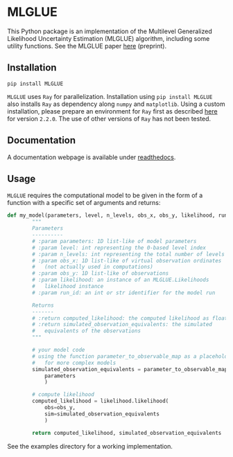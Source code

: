 # MLGLUE
This Python package is an implementation of the Multilevel Generalized Likelihood Uncertainty Estimation (MLGLUE) algorithm, including some utility functions. See the MLGLUE paper [here](https://essopenarchive.org/users/677423/articles/853135-extending-glue-with-multilevel-methods-to-accelerate-statistical-inversion-of-hydrological-models) (preprint).

## Installation
`pip install MLGLUE`

`MLGLUE` uses `Ray` for parallelization. Installation using `pip install MLGLUE` also installs `Ray` as dependency along `numpy` and `matplotlib`. Using a custom installation, please prepare an environment for `Ray` first as described [here](https://docs.ray.io/en/releases-2.2.0/ray-overview/installation.html) for version `2.2.0`. The use of other versions of `Ray` has not been tested.

## Documentation
A documentation webpage is available under [readthedocs](https://mlglue.readthedocs.io/en/latest/).

## Usage
`MLGLUE` requires the computational model to be given in the form of a function with a specific set of arguments and returns:

```python
def my_model(parameters, level, n_levels, obs_x, obs_y, likelihood, run_id)
        """
        Parameters
        ----------
        # :param parameters: 1D list-like of model parameters
        # :param level: int representing the 0-based level index
        # :param n_levels: int representing the total number of levels
        # :param obs_x: 1D list-like of virtual observation ordinates
        #	(not actually used in computations)
        # :param obs_y: 1D list-like of observations
        # :param likelihood: an instance of an MLGLUE.Likelihoods
        #	likelihood instance
        # :param run_id: an int or str identifier for the model run

        Returns
        -------
        # :return computed_likelihood: the computed likelihood as float
        # :return simulated_observation_equivalents: the simulated
        #	equivalents of the observations
        """

        # your model code
        # using the function parameter_to_observable_map as a placeholder
        #	for more complex models
        simulated_observation_equivalents = parameter_to_observable_map(
        	parameters
        	)

        # compute likelihood
        computed_likelihood = likelihood.likelihood(
        	obs=obs_y,
        	sim=simulated_observation_equivalents
        	)

        return computed_likelihood, simulated_observation_equivalents
```

See the examples directory for a working implementation.